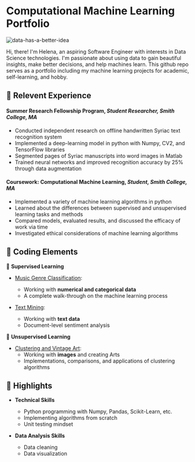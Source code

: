 # Computational Machine Learning Portfolio 
![data-has-a-better-idea](https://cdn.shortpixel.ai/client/to_avif,q_glossy,ret_img,w_1080/https://qelp.com/wp-content/uploads/2018/11/sds-1-1080x6751.jpg)

 Hi, there! I'm Helena, an aspiring Software Engineer with interests in Data Science technologies. I'm passionate about using data to gain beautiful insights, make better decisions, and help machines learn. This github repo serves as a portfolio including my machine learning projects for academic, self-learning, and hobby.

## :small_orange_diamond: Relevent Experience

#### Summer Research Fellowship Program, *Student Researcher, Smith College, MA*

- Conducted independent research on offline handwritten Syriac text recognition system 
- Implemented a deep-learning model in python with Numpy, CV2, and TensorFlow libraries
- Segmented pages of Syriac manuscripts into word images in Matlab
- Trained neural networks and improved recognition accuracy by 25% through data augmentation

#### Coursework: Computational Machine Learning, *Student, Smith College, MA*

- Implemented a variety of machine learning algorithms in python 
- Learned about the differences between supervised and unsupervised learning tasks and methods
- Compared models, evaluated results, and discussed the efficacy of work via time
- Investigated ethical considerations of machine learning algorithms

## :small_orange_diamond: Coding Elements 

:small_blue_diamond: **Supervised Learning** 

  * [Music Genre Classification](https://github.com/comp-machine-learning-spring2021/portfolio-HelenaSG/tree/main/Music-Genre-Classification): 
    - Working with **numerical and categorical data** 
    * A complete walk-through on the machine learning process 
     
  * [Text Mining](https://github.com/comp-machine-learning-spring2021/portfolio-HelenaSG/tree/main/Text-Mining):
    - Working with **text data**
    * Document-level sentiment analysis
 
:small_blue_diamond: **Unsupervised Learning**

  * [Clustering and Vintage Art](https://github.com/comp-machine-learning-spring2021/portfolio-HelenaSG/tree/main/Clustering-and-Vintage-Art):
    - Working with **images** and creating Arts
    * Implementations, comparisons, and applications of clustering algorithms 
 

## :small_orange_diamond: Highlights 

* **Technical Skills**

  * Python programming with Numpy, Pandas, Scikit-Learn, etc.
  * Implementing algorithms from scratch
  * Unit testing mindset
 
* **Data Analysis Skills**

  * Data cleaning
  * Data visualization



